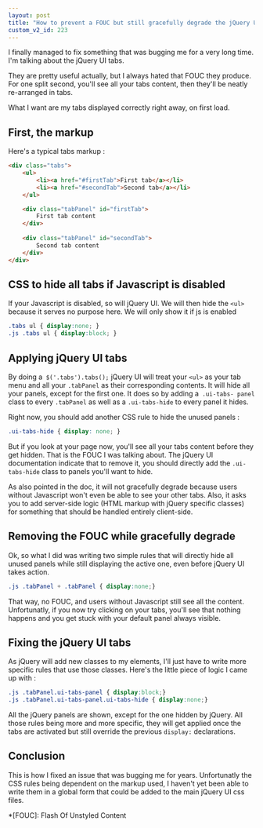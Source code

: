 ```yaml
---
layout: post
title: "How to prevent a FOUC but still gracefully degrade the jQuery UI tabs"
custom_v2_id: 223
---
```


I finally managed to fix something that was bugging me for a very long time.
I'm talking about the jQuery UI tabs.

They are pretty useful actually, but I always hated that FOUC they produce.
For one split second, you'll see all your tabs content, then they'll be neatly
re-arranged in tabs.

What I want are my tabs displayed correctly right away, on first load.

## First, the markup

Here's a typical tabs markup :

    
```html
<div class="tabs">  
    <ul>  
        <li><a href="#firstTab">First tab</a></li>  
        <li><a href="#secondTab">Second tab</a></li>  
    </ul>  

    <div class="tabPanel" id="firstTab">  
        First tab content  
    </div>  
      
    <div class="tabPanel" id="secondTab">  
        Second tab content  
    </div>  
</div>  
```
    

## CSS to hide all tabs if Javascript is disabled

If your Javascript is disabled, so will jQuery UI. We will then hide the
`<ul>` because it serves no purpose here. We will only show it if js is
enabled

    
```css
.tabs ul { display:none; }  
.js .tabs ul { display:block; }  
```

## Applying jQuery UI tabs

By doing a` $('.tabs').tabs();` jQuery UI will treat your `<ul>` as your tab
menu and all your `.tabPanel` as their corresponding contents. It will hide
all your panels, except for the first one. It does so by adding a` .ui-tabs-
panel` class to every `.tabPanel` as well as a `.ui-tabs-hide` to every panel
it hides.

Right now, you should add another CSS rule to hide the unused panels :

    
```css
.ui-tabs-hide { display: none; }  
```

But if you look at your page now, you'll see all your tabs content before they
get hidden. That is the FOUC I was talking about. The jQuery UI documentation
indicate that to remove it, you should directly add the `.ui-tabs-hide` class
to panels you'll want to hide.

As also pointed in the doc, it will not gracefully degrade because users
without Javascript won't even be able to see your other tabs. Also, it asks
you to add server-side logic (HTML markup with jQuery specific classes) for
something that should be handled entirely client-side.

## Removing the FOUC while gracefully degrade

Ok, so what I did was writing two simple rules that will directly hide all
unused panels while still displaying the active one, even before jQuery UI
takes action.

    
```css
.js .tabPanel + .tabPanel { display:none;}  
```

That way, no FOUC, and users without Javascript still see all the content.
Unfortunatly, if you now try clicking on your tabs, you'll see that nothing
happens and you get stuck with your default panel always visible.

## Fixing the jQuery UI tabs

As jQuery will add new classes to my elements, I'll just have to write more
specific rules that use those classes. Here's the little piece of logic I came
up with :

    
```css
.js .tabPanel.ui-tabs-panel { display:block;}  
.js .tabPanel.ui-tabs-panel.ui-tabs-hide { display:none;}  
```

All the jQuery panels are shown, except for the one hidden by jQuery. All
those rules being more and more specific, they will get applied once the tabs
are activated but still override the previous `display:` declarations.

## Conclusion

This is how I fixed an issue that was bugging me for years. Unfortunatly the
CSS rules being dependent on the markup used, I haven't yet been able to write
them in a global form that could be added to the main jQuery UI css files.

  *[FOUC]: Flash Of Unstyled Content

